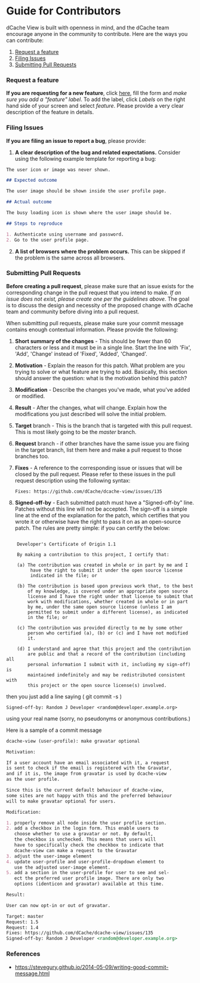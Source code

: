 # Guide for Contributors

dCache View is built with openness in mind, and the dCache team encourage anyone 
in the community to contribute. Here are the ways you can contribute:

1. [Request a feature](#Request-a-feature)
2. [Filing Issues](#Filing-Issues)
3. [Submitting Pull Requests](#Submitting-Pull-Requests)

### Request a feature

**If you are requesting for a new feature**, click [here](https://github.com/dCache/dcache-view/issues/new), 
fill the form and _make sure you add a "feature" label_. To add the label, 
click *Labels* on the right hand side of your screen and select _feature_. 
Please provide a very clear description of the feature in details.

### Filing Issues

**If you are filing an issue to report a bug**, please provide:

 1. **A clear description of the bug and related expectations.** Consider using 
 the following example template for reporting a bug:
 ```markdown
 The user icon or image was never shown.

 ## Expected outcome

 The user image should be shown inside the user profile page.

 ## Actual outcome

 The busy loading icon is shown where the user image should be.

 ## Steps to reproduce

 1. Authenticate using username and password.
 2. Go to the user profile page.
 ```
 2. **A list of browsers where the problem occurs.** This can be skipped if the 
 problem is the same across all browsers.

### Submitting Pull Requests

**Before creating a pull request**, please make sure that an issue exists for the 
corresponding change in the pull request that you intend to make. _If an issue does 
not exist, please create one per the guidelines above_. The goal is to discuss the 
design and necessity of the proposed change with dCache team and community before 
diving into a pull request.

When submitting pull requests, please make sure your commit message contains enough 
contextual information. Please provide the following:

 1. **Short summary of the changes** - This should be fewer than 60 characters or 
 less and it must be in a single line. Start the line with 'Fix', 'Add', 'Change'
 instead of 'Fixed', 'Added', 'Changed'.
 
 2. **Motivation** - Explain the reason for this patch. What problem are you 
 trying to solve or what feature are trying to add. Basically, this section 
 should answer the question: what is the motivation behind this patch?
  
 3. **Modification** - Describe the changes you've made, what you've added 
 or modified.
 
 4. **Result** - After the changes, what will change. Explain how the 
 modifications you just described will solve the initial problem.
 
 5. **Target** branch - This is the branch that is targeted with this pull 
 request. This is most likely going to be the *master* branch.
 
 6. **Request** branch - if other branches have the same issue you are fixing 
 in the target branch, list them here and make a pull request to those branches
 too.
 
 7. **Fixes** - A reference to the corresponding issue or issues that will 
 be closed by the pull request. Please refer to these issues in the pull 
 request description using the following syntax:
  
        Fixes: https://github.com/dCache/dcache-view/issues/135

 8. **Signed-off-by** - Each submitted patch must have a "Signed-off-by" line. 
 Patches without this line will not be accepted. The sign-off is a simple line 
 at the end of the explanation for the patch, which certifies that you wrote 
 it or otherwise have the right to pass it on as an open-source patch. The rules 
 are pretty simple: if you can certify the below:

```

    Developer's Certificate of Origin 1.1

    By making a contribution to this project, I certify that:

    (a) The contribution was created in whole or in part by me and I
         have the right to submit it under the open source license
         indicated in the file; or

    (b) The contribution is based upon previous work that, to the best
        of my knowledge, is covered under an appropriate open source
        license and I have the right under that license to submit that
        work with modifications, whether created in whole or in part
        by me, under the same open source license (unless I am
        permitted to submit under a different license), as indicated
        in the file; or

    (c) The contribution was provided directly to me by some other
        person who certified (a), (b) or (c) and I have not modified
        it.

    (d) I understand and agree that this project and the contribution
        are public and that a record of the contribution (including all
        personal information I submit with it, including my sign-off) is
        maintained indefinitely and may be redistributed consistent with
        this project or the open source license(s) involved.

```
then you just add a line saying ( git commit -s )

    Signed-off-by: Random J Developer <random@developer.example.org>

using your real name (sorry, no pseudonyms or anonymous contributions.)

Here is a sample of a commit message

 ```markdown
dcache-view (user-profile): make gravatar optional

Motivation:

If a user account have an email associated with it, a request 
is sent to check if the email is registered with the Gravatar, 
and if it is, the image from gravatar is used by dcache-view 
as the user profile. 

Since this is the current default behaviour of dcache-view, 
some sites are not happy with this and the preferred behaviour 
will to make gravatar optional for users.

Modification:

1. properly remove all node inside the user profile section.
2. add a checkbox in the login form. This enable users to 
    choose whether to use a gravatar or not. By default, 
    the checkbox is unchecked. This means that users will 
    have to specifically check the checkbox to indicate that
    dcache-view can make a request to the Gravatar
3. adjust the user-image element
4. update user-profile and user-profile-dropdown element to 
    use the adjusted user-image element.
5. add a section in the user-profile for user to see and sel- 
    ect the preferred user profile image. There are only two
    options (identicon and gravatar) available at this time.

Result:

User can now opt-in or out of gravatar.

Target: master
Request: 1.5
Request: 1.4
Fixes: https://github.com/dCache/dcache-view/issues/135
Signed-off-by: Random J Developer <random@developer.example.org>
 ```
 
### References

 - https://stevegury.github.io/2014-05-09/writing-good-commit-message.html
